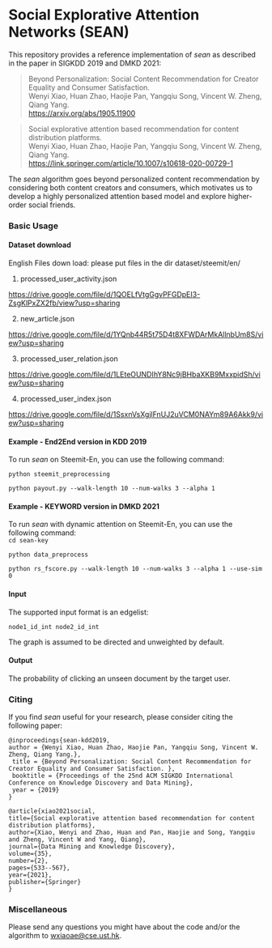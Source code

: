 # Social Explorative Attention Networks (SEAN)

This repository provides a reference implementation of *sean* as described in the paper in SIGKDD 2019 and DMKD 2021:<br>
> Beyond Personalization: Social Content Recommendation for Creator Equality and Consumer Satisfaction.<br>
> Wenyi Xiao, Huan Zhao, Haojie Pan, Yangqiu Song, Vincent W. Zheng, Qiang Yang.<br>
> https://arxiv.org/abs/1905.11900 <Insert paper link>

> Social explorative attention based recommendation for content distribution platforms.<br>
> Wenyi Xiao, Huan Zhao, Haojie Pan, Yangqiu Song, Vincent W. Zheng, Qiang Yang.<br>
> https://link.springer.com/article/10.1007/s10618-020-00729-1 <Insert paper link>
	


The *sean* algorithm goes beyond personalized content recommendation by considering both content creators and consumers, which motivates us to develop a highly personalized attention based model and explore higher-order social friends.

### Basic Usage

#### Dataset download
English Files down load: please put files in the dir dataset/steemit/en/

1. processed_user_activity.json

  https://drive.google.com/file/d/1QOELfVtgGgvPFGDpEI3-ZsgKlPxZX2fb/view?usp=sharing
  
2. new_article.json

  https://drive.google.com/file/d/1YQnb44R5t75D4t8XFWDArMkAllnbUm8S/view?usp=sharing
  
3. processed_user_relation.json

  https://drive.google.com/file/d/1LEteOUNDIhY8Nc9jBHbaXKB9MxxpidSh/view?usp=sharing
  
4. processed_user_index.json

  https://drive.google.com/file/d/1SsxnVsXgjlFnUJ2uVCM0NAYm89A6Akk9/view?usp=sharing
  
#### Example - End2End version in KDD 2019
To run *sean* on Steemit-En, you can use the following command:<br/>
  
  ``python steemit_preprocessing``
  
  ``python payout.py --walk-length 10 --num-walks 3 --alpha 1``

#### Example - KEYWORD version in DMKD 2021
To run *sean* with dynamic attention on Steemit-En, you can use the following command:<br/>
  ``cd sean-key``
  
  ``python data_preprocess``
  
  ``python rs_fscore.py --walk-length 10 --num-walks 3 --alpha 1 --use-sim 0``
	
	
#### Input
The supported input format is an edgelist:

	node1_id_int node2_id_int 
		
The graph is assumed to be directed and unweighted by default. 

#### Output
The probability of clicking an unseen document by the target user.

### Citing
If you find *sean* useful for your research, please consider citing the following paper:

	@inproceedings{sean-kdd2019,
	author = {Wenyi Xiao, Huan Zhao, Haojie Pan, Yangqiu Song, Vincent W. Zheng, Qiang Yang.},
	 title = {Beyond Personalization: Social Content Recommendation for Creator Equality and Consumer Satisfaction. },
	 booktitle = {Proceedings of the 25nd ACM SIGKDD International Conference on Knowledge Discovery and Data Mining},
	 year = {2019}
	}
	
	@article{xiao2021social,
  	title={Social explorative attention based recommendation for content distribution platforms},
  	author={Xiao, Wenyi and Zhao, Huan and Pan, Haojie and Song, Yangqiu and Zheng, Vincent W and Yang, Qiang},
  	journal={Data Mining and Knowledge Discovery},
  	volume={35},
  	number={2},
  	pages={533--567},
  	year={2021},
  	publisher={Springer}
	}


### Miscellaneous

Please send any questions you might have about the code and/or the algorithm to <wxiaoae@cse.ust.hk>.
